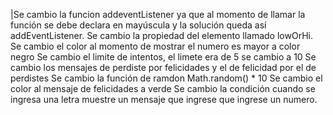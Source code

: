  |Se cambio la funcion addeventListener ya que al momento de llamar la función se debe declara en mayúscula y la solución queda así addEventListener. 
Se cambio la propiedad del elemento llamado lowOrHi.
Se cambio el color al momento de mostrar el numero es mayor a color negro
Se cambio el limite de intentos, el limete era de 5 se cambio a 10
Se cambio los mensajes de perdiste por felicidades y el de felicidad por el de perdistes
Se cambio la función de ramdon Math.random() * 10
Se cambio el color al mensaje de felicidades a verde
Se cambio la condición cuando se ingresa una letra muestre un mensaje que ingrese que ingrese un numero.
